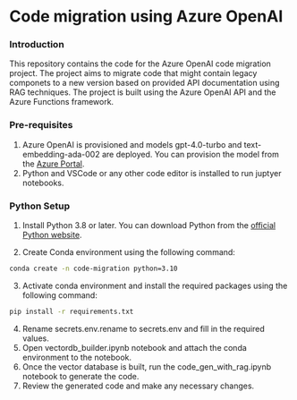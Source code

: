 # Code migration using Azure OpenAI

### Introduction
This repository contains the code for the Azure OpenAI code migration project. The project aims to migrate code that might contain legacy componets to a new version based on provided API documentation using RAG techniques. The project is built using the Azure OpenAI API and the Azure Functions framework.

### Pre-requisites

1. Azure OpenAI is provisioned and models gpt-4.0-turbo and text-embedding-ada-002 are deployed. You can provision the model from the [Azure Portal](https://portal.azure.com/).
2. Python and VSCode or any other code editor is installed to run juptyer notebooks.

### Python Setup

1. Install Python 3.8 or later. You can download Python from the [official Python website](https://www.python.org/downloads/).

2. Create Conda environment using the following command:
```bash
conda create -n code-migration python=3.10
```
3. Activate conda environment and install the required packages using the following command:
```bash
pip install -r requirements.txt
```
4. Rename secrets.env.rename to secrets.env and fill in the required values.
4. Open vectordb_builder.ipynb notebook and attach the conda environment to the notebook.
5. Once the vector database is built, run the code_gen_with_rag.ipynb notebook to generate the code.
6. Review the generated code and make any necessary changes.


